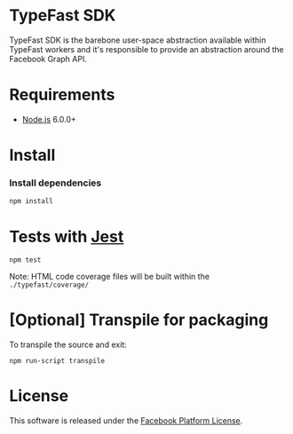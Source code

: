 # TypeFast SDK

TypeFast SDK is the barebone user-space abstraction available within TypeFast workers and it's responsible to provide an abstraction around the Facebook Graph API.

# Requirements

* [Node.js](https://nodejs.org/) 6.0.0+

# Install

### Install dependencies

    npm install

# Tests with [Jest](https://facebook.github.io/jest/)

    npm test

Note: HTML code coverage files will be built within the `./typefast/coverage/`

# [Optional] Transpile for packaging

To transpile the source and exit:

    npm run-script transpile

# License

This software is released under the [Facebook Platform License](https://github.com/facebook/typefast/blob/master/LICENSE).

